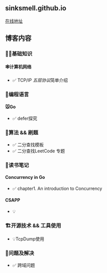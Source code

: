 ## sinksmell.github.io
[在线地址](https://sinksmell.github.io)

## 博客内容
### 👨‍💻基础知识
#### 🕸计算机网络
* ✅ TCP/IP *五层协议*简单介绍


### 🌈编程语言
#### 🐭Go
* ✅ defer探究

### 🚀算法 && 刷题
* ✅ 二分查找模板
* ✅ 二分查找LeetCode 专题


### 📒读书笔记

#### Concurrency in Go
* ✅ chapter1. An introduction to Concurrency

#### CSAPP
* 💡


### 🏗开源技术 && 工具使用
* 💡TcpDump使用


### 🔧问题及解决
* ✅ 跨域问题


